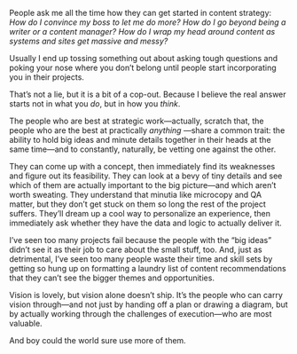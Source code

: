 

People ask me all the time how they can get started in content strategy: *How do I convince my boss to let me
do more? How do I go beyond being a writer or a content manager? How do I wrap my head around content as
systems and sites get massive and messy?* 

Usually I end up tossing something out about asking tough questions and poking your nose where you don’t
belong until people start incorporating you in their projects. 

That’s not a lie, but it is a bit of a cop-out. Because I believe the real answer starts not in what you
*do*, but in how you *think*. 

The people who are best at strategic work—actually, scratch that, the people who are the best at practically
*anything* —share a common trait: the ability to hold big ideas and minute details together in their heads
at the same time—and to constantly, naturally, be vetting one against the other.

They can come up with a concept, then immediately find its weaknesses and figure out its feasibility. They can
look at a bevy of tiny details and see which of them are actually important to the big picture—and which
aren’t worth sweating. They understand that minutia like microcopy and QA matter, but they don’t
get stuck on them so long the rest of the project suffers. They’ll dream up a cool way to personalize an
experience, then immediately ask whether they have the data and logic to actually deliver it. 

I’ve seen too many projects fail because the people with the “big ideas” didn’t see it
as their job to care about the small stuff, too. And, just as detrimental, I’ve seen too many people
waste their time and skill sets by getting so hung up on formatting a laundry list of content recommendations
that they can’t see the bigger themes and opportunities. 

Vision is lovely, but vision alone doesn’t ship. It’s the people who can carry vision
through—and not just by handing off a plan or drawing a diagram, but by actually working through the
challenges of execution—who are most valuable. 

And boy could the world sure use more of them. 